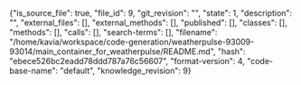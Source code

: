 {"is_source_file": true, "file_id": 9, "git_revision": "", "state": 1, "description": "", "external_files": [], "external_methods": [], "published": [], "classes": [], "methods": [], "calls": [], "search-terms": [], "filename": "/home/kavia/workspace/code-generation/weatherpulse-93009-93014/main_container_for_weatherpulse/README.md", "hash": "ebece526bc2eadd78ddd787a76c56607", "format-version": 4, "code-base-name": "default", "knowledge_revision": 9}